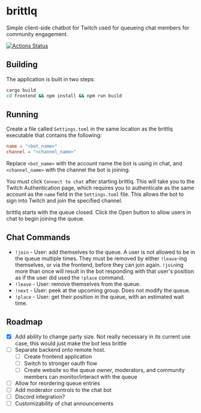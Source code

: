# brittlq
Simple client-side chatbot for Twitch used for queueing chat members for community engagement. 

[![Actions Status](https://github.com/trollham/brittlq/workflows/CI/badge.svg)](https://github.com/trollham/brittlq/actions)

## Building
The application is built in two steps:
```bash
cargo build
cd frontend && npm install && npm run build
```
## Running
Create a file called `Settings.toml` in the same location as the brittlq executable that contains the following:
```toml
name = "<bot_name>"
channel = "<channel_name>"
```
Replace `<bot_name>` with the account name the bot is using in chat, and `<channel_name>` with the channel the bot is joining. 

You must click `Connect to chat` after starting brittlq. This will take you to the Twitch Authentication page, which requires you to authenticate as the same account as the `name` field in the `Settings.toml` file. This allows the bot to sign into Twitch and join the specified channel. 

brittlq starts with the queue closed. Click the Open button to allow users in chat to begin joining the queue. 

## Chat Commands
* `!join` - User: add themselves to the queue. A user is not allowed to be in the queue multiple times. They must be removed by either `!leave`-ing themselves, or via the frontend, before they can join again. `!join`ing more than once will result in the bot responding with that user's position as if the user did used the  `!place` command.
* `!leave` - User: remove themselves from the queue.
* `!next` - User: peek at the upcoming group. Does not modify the queue.
* `!place` - User: get their position in the queue, with an estimated wait time.

## Roadmap
- [x] Add ability to change party size. Not really necessary in its current use case, this would just make the bot less brittle
- [ ] Separate backend onto remote host.
  - [ ] Create frontend application
  - [ ] Switch to stronger oauth flow
  - [ ] Create website so the queue owner, moderators, and community members can monitor/interact with the queue
- [ ] Allow for reordering queue entries
- [ ] Add moderator controls to the chat bot
- [ ] Discord integration?
- [ ] Customizability of chat announcements
